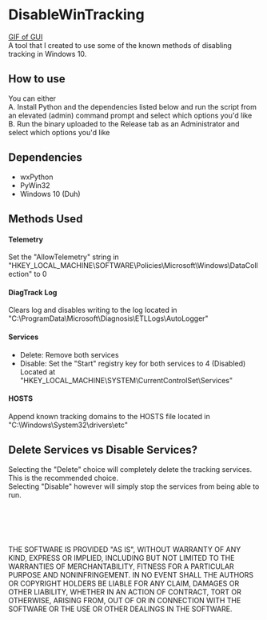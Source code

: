 # DisableWinTracking
[GIF of GUI](http://i.imgur.com/AV8btDc.gifv)  
A tool that I created to use some of the known methods of disabling tracking in Windows 10.

## How to use
You can either  
A. Install Python and the dependencies listed below and run the script from an elevated (admin) command prompt and select which options you'd like  
B. Run the binary uploaded to the Release tab as an Administrator and select which options you'd like  

## Dependencies
* wxPython
* PyWin32
* Windows 10 (Duh)

## Methods Used
#### Telemetry
Set the "AllowTelemetry" string in "HKEY_LOCAL_MACHINE\SOFTWARE\Policies\Microsoft\Windows\DataCollection" to 0

#### DiagTrack Log
Clears log and disables writing to the log located in "C:\ProgramData\Microsoft\Diagnosis\ETLLogs\AutoLogger"

#### Services
* Delete: Remove both services
* Disable: Set the "Start" registry key for both services to 4 (Disabled) Located at "HKEY_LOCAL_MACHINE\SYSTEM\CurrentControlSet\Services\"

#### HOSTS
Append known tracking domains to the HOSTS file located in "C:\Windows\System32\drivers\etc"

## Delete Services vs Disable Services?
Selecting the "Delete" choice will completely delete the tracking services. This is the recommended choice.  
Selecting "Disable" however will simply stop the services from being able to run.
#  
THE SOFTWARE IS PROVIDED "AS IS", WITHOUT WARRANTY OF ANY KIND, EXPRESS OR
IMPLIED, INCLUDING BUT NOT LIMITED TO THE WARRANTIES OF MERCHANTABILITY,
FITNESS FOR A PARTICULAR PURPOSE AND NONINFRINGEMENT. IN NO EVENT SHALL THE
AUTHORS OR COPYRIGHT HOLDERS BE LIABLE FOR ANY CLAIM, DAMAGES OR OTHER
LIABILITY, WHETHER IN AN ACTION OF CONTRACT, TORT OR OTHERWISE, ARISING FROM,
OUT OF OR IN CONNECTION WITH THE SOFTWARE OR THE USE OR OTHER DEALINGS IN
THE SOFTWARE.

